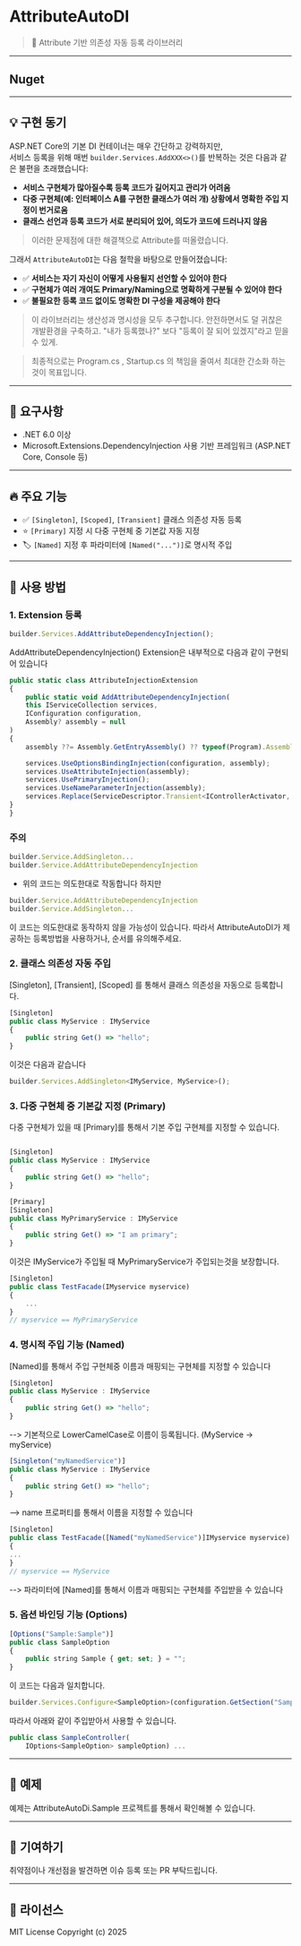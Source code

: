 # AttributeAutoDI

> 🌟 Attribute 기반 의존성 자동 등록 라이브러리

---
## Nuget
> 

---
## 💡 구현 동기 

ASP.NET Core의 기본 DI 컨테이너는 매우 간단하고 강력하지만,  
서비스 등록을 위해 매번 `builder.Services.AddXXX<>()`를 반복하는 것은 다음과 같은 불편을 초래했습니다:

- **서비스 구현체가 많아질수록 등록 코드가 길어지고 관리가 어려움**
- **다중 구현체(예: 인터페이스 A를 구현한 클래스가 여러 개) 상황에서 명확한 주입 지정이 번거로움**
- **클래스 선언과 등록 코드가 서로 분리되어 있어, 의도가 코드에 드러나지 않음**

> 이러한 문제점에 대한 해결책으로 Attribute를 떠올렸습니다.

그래서 `AttributeAutoDI`는 다음 철학을 바탕으로 만들어졌습니다:

- ✅ **서비스는 자기 자신이 어떻게 사용될지 선언할 수 있어야 한다**
- ✅ **구현체가 여러 개여도 Primary/Naming으로 명확하게 구분될 수 있어야 한다**
- ✅ **불필요한 등록 코드 없이도 명확한 DI 구성을 제공해야 한다**

> 이 라이브러리는 생산성과 명시성을 모두 추구합니다. 
> 안전하면서도 덜 귀찮은 개발환경을 구축하고.
> "내가 등록했나?" 보다 "등록이 잘 되어 있겠지"라고 믿을 수 있게.

> 최종적으로는 Program.cs , Startup.cs 의 책임을 줄여서 최대한 간소화 하는것이 목표입니다.
---

## 🧾 요구사항

- .NET 6.0 이상
- Microsoft.Extensions.DependencyInjection 사용 기반 프레임워크 (ASP.NET Core, Console 등)

---

## 🔥 주요 기능

- ✅ `[Singleton]`, `[Scoped]`, `[Transient]` 클래스 의존성 자동 등록
- ⭐ `[Primary]` 지정 시 다중 구현체 중 기본값 자동 지정
- 🏷️ `[Named]` 지정 후 파라미터에 `[Named("...")]`로 명시적 주입
---

## 🚀 사용 방법

### 1. Extension 등록
```jsx
builder.Services.AddAttributeDependencyInjection();
```
AddAttributeDependencyInjection() Extension은 내부적으로 다음과 같이 구현되어 있습니다
```jsx
public static class AttributeInjectionExtension
{
    public static void AddAttributeDependencyInjection(
    this IServiceCollection services,
    IConfiguration configuration,
    Assembly? assembly = null
)
{
    assembly ??= Assembly.GetEntryAssembly() ?? typeof(Program).Assembly;

    services.UseOptionsBindingInjection(configuration, assembly);
    services.UseAttributeInjection(assembly);
    services.UsePrimaryInjection();
    services.UseNameParameterInjection(assembly);
    services.Replace(ServiceDescriptor.Transient<IControllerActivator, NamedControllerActivator>());
}
}
```
### 주의 
```jsx
builder.Service.AddSingleton...
builder.Service.AddAttributeDependencyInjection 
```
- 위의 코드는 의도한대로 작동합니다 하지만
```jsx
builder.Service.AddAttributeDependencyInjection
builder.Service.AddSingleton...
```
이 코드는 의도한대로 동작하지 않을 가능성이 있습니다.
따라서 AttributeAutoDI가 제공하는 등록방법을 사용하거나, 순서를 유의해주세요.

### 2. 클래스 의존성 자동 주입 
[Singleton], [Transient], [Scoped] 를 통해서 클래스 의존성을 자동으로 등록합니다.
```jsx
[Singleton]
public class MyService : IMyService
{
    public string Get() => "hello";
}
```
이것은 다음과 같습니다
```jsx
builder.Services.AddSingleton<IMyService, MyService>();
```

### 3. 다중 구현체 중 기본값 지정 (Primary)
다중 구현체가 있을 때 [Primary]를 통해서 기본 주입 구현체를 지정할 수 있습니다.
```jsx

[Singleton]
public class MyService : IMyService
{
    public string Get() => "hello";
}

[Primary]
[Singleton]
public class MyPrimaryService : IMyService
{
    public string Get() => "I am primary";
}
```
이것은 IMyService가 주입될 때 MyPrimaryService가 주입되는것을 보장합니다.
```jsx
[Singleton]
public class TestFacade(IMyservice myservice)
{
    ...
}
// myservice == MyPrimaryService
```

### 4. 명시적 주입 기능 (Named)
[Named]를 통해서 주입 구현체중 이름과 매핑되는 구현체를 지정할 수 있습니다
```jsx
[Singleton]
public class MyService : IMyService
{
    public string Get() => "hello";
}
```
--> 기본적으로 LowerCamelCase로 이름이 등록됩니다. (MyService -> myService)
```jsx
[Singleton("myNamedService")]
public class MyService : IMyService
{
    public string Get() => "hello";
}
```
--> name 프로퍼티를 통해서 이름을 지정할 수 있습니다
```jsx
[Singleton]
public class TestFacade([Named("myNamedService")]IMyservice myservice)
{
...
}
// myservice == MyService
```
--> 파라미터에 [Named]를 통해서 이름과 매핑되는 구현체를 주입받을 수 있습니다

### 5. 옵션 바인딩 기능 (Options)
```jsx
[Options("Sample:Sample")]
public class SampleOption
{
    public string Sample { get; set; } = "";
}
```
이 코드는 다음과 일치합니다.
```jsx
builder.Services.Configure<SampleOption>(configuration.GetSection("Sample:Sample"));
```
따라서 아래와 같이 주입받아서 사용할 수 있습니다.
```jsx
public class SampleController(
    IOptions<SampleOption> sampleOption) ...
```

---

## 🧪 예제
예제는 AttributeAutoDi.Sample 프로젝트를 통해서 확인해볼 수 있습니다.

---

## 🙌 기여하기
취약점이나 개선점을 발견하면 이슈 등록 또는 PR 부탁드립니다.

---

## 📄 라이선스
MIT License
Copyright (c) 2025



